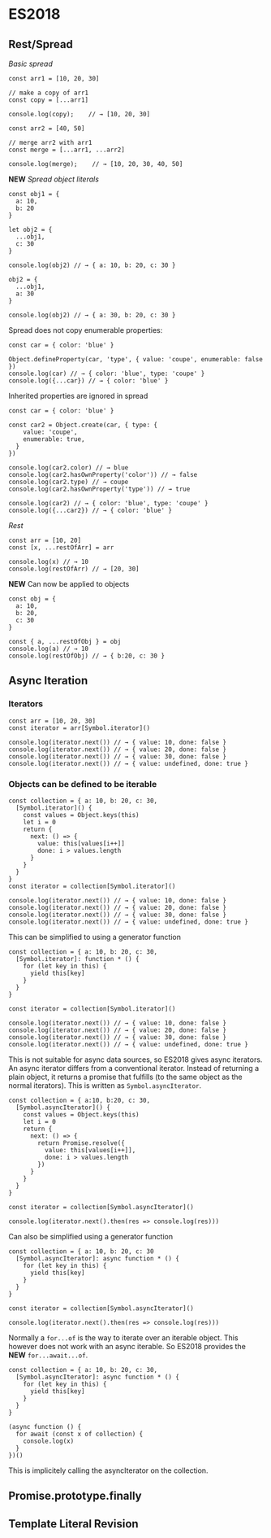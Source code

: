 # ES2018

## Rest/Spread

*Basic spread*

```
const arr1 = [10, 20, 30]

// make a copy of arr1
const copy = [...arr1]

console.log(copy);    // → [10, 20, 30]

const arr2 = [40, 50]

// merge arr2 with arr1
const merge = [...arr1, ...arr2]

console.log(merge);    // → [10, 20, 30, 40, 50]
```

**NEW** *Spread object literals*

```
const obj1 = {
  a: 10,
  b: 20
}

let obj2 = {
  ...obj1, 
  c: 30
}

console.log(obj2) // → { a: 10, b: 20, c: 30 }

obj2 = {
  ...obj1,
  a: 30
}

console.log(obj2) // → { a: 30, b: 20, c: 30 }
```

Spread does not copy enumerable properties:

```
const car = { color: 'blue' }

Object.defineProperty(car, 'type', { value: 'coupe', enumerable: false })
console.log(car) // → { color: 'blue', type: 'coupe' }
console.log({...car}) // → { color: 'blue' }
```

Inherited properties are ignored in spread
```
const car = { color: 'blue' }

const car2 = Object.create(car, { type: {
    value: 'coupe',
    enumerable: true,
  }
})

console.log(car2.color) // → blue
console.log(car2.hasOwnProperty('color')) // → false
console.log(car2.type) // → coupe
console.log(car2.hasOwnProperty('type')) // → true

console.log(car2) // → { color: 'blue', type: 'coupe' }
console.log({...car2}) // → { color: 'blue' }
```

*Rest*

```
const arr = [10, 20]
const [x, ...restOfArr] = arr

console.log(x) // → 10
console.log(restOfArr) // → [20, 30]
```
**NEW** Can now be applied to objects

```
const obj = {
  a: 10,
  b: 20,
  c: 30
}

const { a, ...restOfObj } = obj
console.log(a) // → 10
console.log(restOfObj) // → { b:20, c: 30 }
```

## Async Iteration

### Iterators
```
const arr = [10, 20, 30]
const iterator = arr[Symbol.iterator]()

console.log(iterator.next()) // → { value: 10, done: false }
console.log(iterator.next()) // → { value: 20, done: false }
console.log(iterator.next()) // → { value: 30, done: false }
console.log(iterator.next()) // → { value: undefined, done: true }
```
### Objects can be defined to be iterable
```
const collection = { a: 10, b: 20, c: 30, 
  [Symbol.iterator]() {
    const values = Object.keys(this)
    let i = 0
    return {
      next: () => {
        value: this[values[i++]]
        done: i > values.length
      }
    }
  }
}
const iterator = collection[Symbol.iterator]()

console.log(iterator.next()) // → { value: 10, done: false }
console.log(iterator.next()) // → { value: 20, done: false }
console.log(iterator.next()) // → { value: 30, done: false }
console.log(iterator.next()) // → { value: undefined, done: true }
```

This can be simplified to using a generator function

```
const collection = { a: 10, b: 20, c: 30, 
  [Symbol.iterator]: function * () {
    for (let key in this) {
      yield this[key]
    }
  }
}

const iterator = collection[Symbol.iterator]()

console.log(iterator.next()) // → { value: 10, done: false }
console.log(iterator.next()) // → { value: 20, done: false }
console.log(iterator.next()) // → { value: 30, done: false }
console.log(iterator.next()) // → { value: undefined, done: true }
```

This is not suitable for async data sources, so ES2018 gives async iterators.
An async iterator differs from a conventional iterator. Instead of returning a plain object, it returns a promise that fulfills (to the same object as the
normal iterators).
This is written as `Symbol.asyncIterator`.

```
const collection = { a:10, b:20, c: 30,
  [Symbol.asyncIterator]() {
    const values = Object.keys(this)
    let i = 0
    return {
      next: () => {
        return Promise.resolve({
          value: this[values[i++]],
          done: i > values.length
        })
      }
    }
  }
}

const iterator = collection[Symbol.asyncIterator]()

console.log(iterator.next().then(res => console.log(res)))
```

Can also be simplified using a generator function
```
const collection = { a: 10, b: 20, c: 30
  [Symbol.asyncIterator]: async function * () {
    for (let key in this) {
      yield this[key]
    }
  }
}

const iterator = collection[Symbol.asyncIterator]()

console.log(iterator.next().then(res => console.log(res)))
```

Normally a `for...of` is the way to iterate over an iterable object.
This however does not work with an async iterable. So ES2018 provides the
**NEW** `for...await...of`.
```
const collection = { a: 10, b: 20, c: 30,
  [Symbol.asyncIterator]: async function * () {
    for (let key in this) {
      yield this[key]
    }
  }
}

(async function () {
  for await (const x of collection) {
    console.log(x)
  }
})()
```
This is implicitely calling the asyncIterator on the collection.
## Promise.prototype.finally

## Template Literal Revision